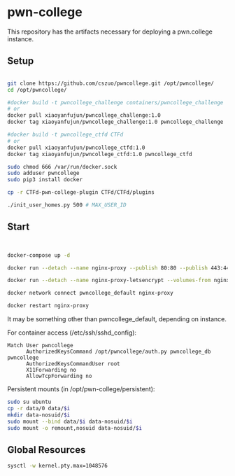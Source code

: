 # pwn-college

This repository has the artifacts necessary for deploying a pwn.college instance.

## Setup

```bash

git clone https://github.com/cszuo/pwncollege.git /opt/pwncollege/
cd /opt/pwncollege/

#docker build -t pwncollege_challenge containers/pwncollege_challenge
# or
docker pull xiaoyanfujun/pwncollege_challenge:1.0
docker tag xiaoyanfujun/pwncollege_challenge:1.0 pwncollege_challenge

#docker build -t pwncollege_ctfd CTFd
# or
docker pull xiaoyanfujun/pwncollege_ctfd:1.0
docker tag xiaoyanfujun/pwncollege_ctfd:1.0 pwncollege_ctfd

sudo chmod 666 /var/run/docker.sock
sudo adduser pwncollege
sudo pip3 install docker

cp -r CTFd-pwn-college-plugin CTFd/CTFd/plugins

./init_user_homes.py 500 # MAX_USER_ID
```

## Start

```bash


docker-compose up -d

docker run --detach --name nginx-proxy --publish 80:80 --publish 443:443 --volume /etc/nginx/certs --volume `pwd`/conf/nginx/vhost.d:/etc/nginx/vhost.d --volume /usr/share/nginx/html --volume /var/run/docker.sock:/tmp/docker.sock:ro jwilder/nginx-proxy

docker run --detach --name nginx-proxy-letsencrypt --volumes-from nginx-proxy --volume /var/run/docker.sock:/var/run/docker.sock:ro --env "DEFAULT_EMAIL=example@example.com" jrcs/letsencrypt-nginx-proxy-companion

docker network connect pwncollege_default nginx-proxy

docker restart nginx-proxy

```

It may be something other than pwncollege_default, depending on instance.

For container access (/etc/ssh/sshd_config):
```
Match User pwncollege
      AuthorizedKeysCommand /opt/pwncollege/auth.py pwncollege_db pwncollege
      AuthorizedKeysCommandUser root
      X11Forwarding no
      AllowTcpForwarding no
```

Persistent mounts (in /opt/pwn-college/persistent):
```bash
sudo su ubuntu
cp -r data/0 data/$i
mkdir data-nosuid/$i
sudo mount --bind data/$i data-nosuid/$i
sudo mount -o remount,nosuid data-nosuid/$i
```

## Global Resources

```sh
sysctl -w kernel.pty.max=1048576
```
